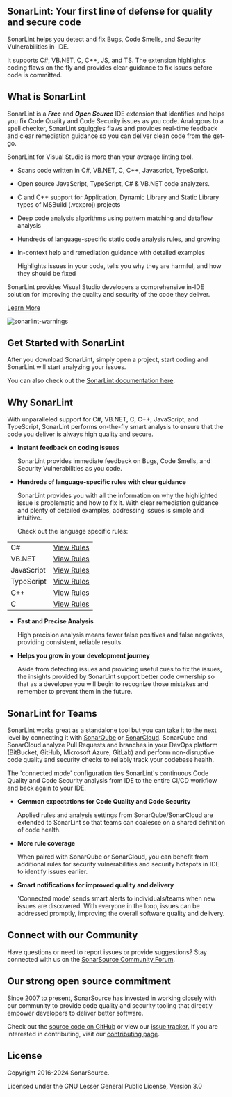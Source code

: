 ## **SonarLint: Your first line of defense for quality and secure code**

SonarLint helps you detect and fix Bugs, Code Smells, and Security Vulnerabilities in-IDE. 

It supports C#, VB.NET, C, C++, JS, and TS. The extension highlights coding flaws on the fly and provides clear guidance to fix issues before code is committed. 

## **What is SonarLint**

SonarLint is a **_Free_** and **_Open Source_** IDE extension that identifies and helps you fix Code Quality and Code Security issues as you code. Analogous to a spell checker, SonarLint squiggles flaws and provides real-time feedback and clear remediation guidance so you can deliver clean code from the get-go. 

SonarLint for Visual Studio is more than your average linting tool. 



* Scans code written in C#, VB.NET, C, C++, Javascript, TypeScript.
* Open source JavaScript, TypeScript, C# & VB.NET code analyzers.
* C and C++ support for Application, Dynamic Library and Static Library types of MSBuild (.vcxproj) projects
* Deep code analysis algorithms using pattern matching and dataflow analysis
* Hundreds of language-specific static code analysis rules, and growing
* In-context help and remediation guidance with detailed examples 

    Highlights issues in your code, tells you why they are harmful, and how they should be fixed


SonarLint provides Visual Studio developers a comprehensive in-IDE solution for improving the quality and security of the code they deliver. 

[Learn More](https://www.sonarsource.com/products/sonarlint/features/visual-studio/)


![sonarlint-warnings](https://raw.githubusercontent.com/wiki/SonarSource/sonarlint-visualstudio/images/Marketplace/squiggly.png)

## **Get Started with SonarLint**

After you download SonarLint, simply open a project, start coding and SonarLint will start analyzing your issues.

You can also check out the [SonarLint documentation here](https://docs.sonarsource.com/sonarlint/visual-studio/).


## **Why SonarLint**

With unparalleled support for C#, VB.NET, C, C++, JavaScript, and TypeScript, SonarLint performs on-the-fly smart analysis to ensure that the code you deliver is always high quality and secure. 



* **Instant feedback on coding issues**

    SonarLint provides immediate feedback on Bugs, Code Smells, and Security Vulnerabilities as you code. 

* **Hundreds of language-specific rules with clear guidance**

    SonarLint provides you with all the information on why the highlighted issue is problematic and how to fix it. With clear remediation guidance and plenty of detailed examples, addressing issues is simple and intuitive.


    Check out the language specific rules:


<table>
  <tr>
   <td>
C#
   </td>
   <td><a href="https://rules.sonarsource.com/csharp">View Rules</a>
   </td>
  </tr>
  <tr>
   <td>VB.NET
   </td>
   <td><a href="https://rules.sonarsource.com/vbnet">View Rules</a>
   </td>
  </tr>
  <tr>
   <td>JavaScript
   </td>
   <td><a href="https://rules.sonarsource.com/javascript">View Rules</a>
   </td>
  </tr>
  <tr>
   <td>TypeScript
   </td>
   <td><a href="https://rules.sonarsource.com/typescript">View Rules</a>
   </td>
  </tr>
  <tr>
   <td>C++
   </td>
   <td><a href="https://rules.sonarsource.com/cpp">View Rules</a>
   </td>
  </tr>
  <tr>
   <td>C
   </td>
   <td><a href="https://rules.sonarsource.com/c">View Rules</a>
   </td>
  </tr>
</table>




* **Fast and Precise Analysis**

    High precision analysis means fewer false positives and false negatives, providing consistent, reliable results. 

* **Helps you grow in your development journey**

    Aside from detecting issues and providing useful cues to fix the issues, the insights provided by SonarLint support better code ownership so that as a developer you will begin to recognize those mistakes and remember to prevent them in the future. 



## **SonarLint for Teams**

SonarLint works great as a standalone tool but you can take it to the next level by connecting it with [SonarQube](https://www.sonarqube.org/) or [SonarCloud](https://sonarcloud.io/). SonarQube and SonarCloud analyze Pull Requests and branches in your DevOps platform (BitBucket, GitHub, Microsoft Azure, GitLab) and perform non-disruptive code quality and security checks to reliably track your codebase health. 

The 'connected mode' configuration ties SonarLint's continuous Code Quality and Code Security analysis from IDE to the entire CI/CD workflow and back again to your IDE. 



* **Common expectations for Code Quality and Code Security**

    Applied rules and analysis settings from SonarQube/SonarCloud are extended to SonarLint so that teams can coalesce on a shared definition of code health.

* **More rule coverage**

    When paired with SonarQube or SonarCloud, you can benefit from additional rules for security vulnerabilities and security hotspots in IDE to identify issues earlier.

* **Smart notifications for improved quality and delivery**

    'Connected mode' sends smart alerts to individuals/teams when new issues are discovered. With everyone in the loop, issues can be addressed promptly, improving the overall software quality and delivery.    



## **Connect with our Community**

Have questions or need to report issues or provide suggestions? Stay connected with us on the [SonarSource Community Forum](https://community.sonarsource.com/).


## **Our strong open source commitment**

Since 2007 to present, SonarSource has invested in working closely with our community to provide code quality and security tooling that directly empower developers to deliver better software.  

Check out the [source code on GitHub](https://github.com/SonarSource/sonarlint-visualstudio) or view our [issue tracker.](https://github.com/SonarSource/sonarlint-visualstudio/issues) If you are interested in contributing, visit our [contributing page](https://github.com/SonarSource/sonarlint-visualstudio/blob/master/CONTRIBUTING.md).


## **License**

Copyright 2016-2024 SonarSource.

Licensed under the GNU Lesser General Public License, Version 3.0